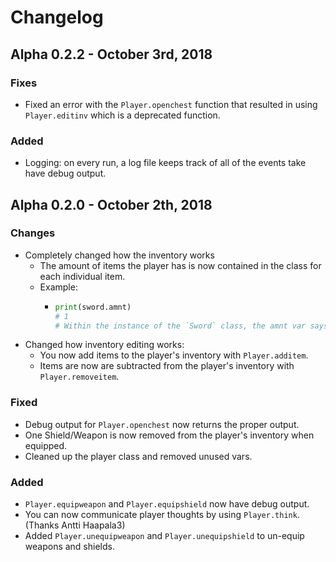 # Changelog

## Alpha 0.2.2 - October 3rd, 2018

### Fixes
* Fixed an error with the `Player.openchest` function that resulted in using 
`Player.editinv` which is a deprecated function. 

### Added
* Logging: on every run, a log file keeps track of all of the events take have debug output.


## Alpha 0.2.0 - October 2th, 2018

### Changes

* Completely changed how the inventory works
  * The amount of items the player has is now contained in the class for each individual item.
  * Example:
    * ```python
      print(sword.amnt)
      # 1  
      # Within the instance of the `Sword` class, the amnt var says that the player has 1 sword.
      ```
* Changed how inventory editing works:
  * You now add items to the player's inventory with `Player.additem`.
  * Items are now are subtracted from the player's inventory with `Player.removeitem`.

### Fixed

* Debug output for `Player.openchest` now returns the proper output.
* One Shield/Weapon is now removed from the player's inventory when equipped.
* Cleaned up the player class and removed unused vars.

### Added

* `Player.equipweapon` and `Player.equipshield` now have debug output.
* You can now communicate player thoughts by using `Player.think`. \(Thanks Antti Haapala3\)
* Added `Player.unequipweapon` and `Player.unequipshield` to un-equip weapons and shields.

